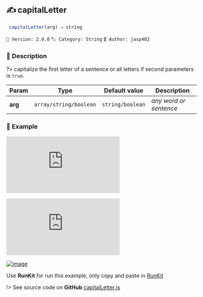 ## ✍ capitalLetter 

```javascript
 capitalLetter(arg) ⇒ string  
``` 


`📢 Version: 2.0.0`  `🏷️ Category: String` `🎖️ Author: jasp402` 

### 📝 Description 


?> capitalize the first letter of a sentence or all letters if second parameters is `true`. 


| Param | Type | Default value | Description |
| --- | --- | --- | --- |
| **arg** | `array/string/boolean` | ` string/boolean ` | _any word or sentence_ | 



### 🧪 Example 


![LABEL]( https://gist.githubusercontent.com/jasp402/baad045d810c9c22450ff33bec3e8217/raw/0-e.g.__capitalLetter.js ':include :type=code')

![LABEL]( https://gist.githubusercontent.com/jasp402/2a72358a90bd433cd15e700d62190def/raw/1-e.g.__capitalLetter.js ':include :type=code')




[![image](https://user-images.githubusercontent.com/8978470/89190058-8603d500-d566-11ea-914f-284448e5a1b6.png)](https://npm.runkit.com/js-packtools) 
 
Use **RunKit** for run this example, only copy and paste in [RunKit](https://npm.runkit.com/js-packtools)


!> See source code on **GitHub** [capitalLetter.js](https://github.com/jasp402/js-packtools/blob/master/lib/capitalLetter.js) 

